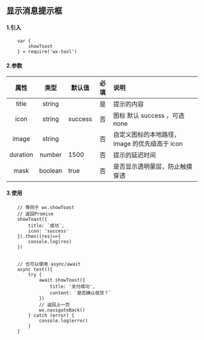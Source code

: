 ## 显示消息提示框

#### 1.引入

```
    var {
        showToast
    } = require('wx-tool')
```

#### 2.参数

|  属性   | 类型    | 默认值 | 必填   | 说明            |
| :-------: | :------: | ------ | :--------: | :--------|
|  title  | string  |        | 是 | 提示的内容 |
| icon  | string |    success    | 否 | 图标 默认 success ，可选none         |
| image | string |        | 否 | 自定义图标的本地路径，image 的优先级高于 icon|
| duration | number |   1500     | 否 | 提示的延迟时间|
| mask | boolean |   true     | 否 |  是否显示透明蒙层，防止触摸穿透 |

#### 3.使用

```
    // 等同于 wx.showToast
    // 返回Promise
    showToast({
        title: `成功`,
        icon: 'success'
    }).then((res)=>{
        console.log(res)
    })


    // 也可以使用 async/await
    async test(){
        try {
            await showToast({
                title: '支付成功',
                content: `是否确认收货？`
            })
            // 返回上一页
            wx.navigateBack()
        } catch (error) {
            console.log(error)
        }
    }

```